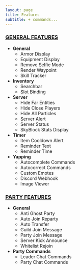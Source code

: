 ```yaml
---
layout: page
title: Features
subtitle: + commands...
---
```


### <u>GENERAL FEATURES</u>
- **General**
    - Armor Display
    - Equipment Display
    - Remove Selfie Mode
    - Render Waypoint
    - Skill Tracker
- **Inventory**
    - Searchbar
    - Slot Binding
- **Server**
    - Hide Far Entities
    - Hide Close Players
    - Hide All Particles
    - Server Alert
    - Server Status
    - SkyBlock Stats Display
- **Timer**
    - Item Cooldown Alert
    - Reminder Text
    - Reminder Time
- **Yapping**
    - Autocomplete Commands
    - Autocorrect Commands
    - Custom Emotes
    - Discord Webhook
    - Image Viewer

### <u>PARTY FEATURES</u>
- **General**
    - Anti Ghost Party
    - Auto Join Reparty
    - Auto Transfer
    - Guild Join Message
    - Party Join Message
    - Server Kick Announce
    - Whitelist Rejoin
- **Party Commands**
    - Leader Chat Commands
    - Party Chat Commands
